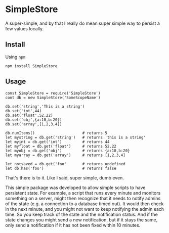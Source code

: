 # SimpleStore #

A super-simple, and by that I really do mean super simple way to persist a few values locally.

## Install ##

Using `npm`

```
npm install SimpleStore
```

## Usage ##

```
const SimpleStore = require('SimpleStore')
cont db = new SimpleStore('SomeScopeName')

db.set('string','This is a string')
db.set('int',44)
db.set('float',52.22)
db.set('obj',{a:10,b:20})
db.set('array',[1,2,3,4])

db.numItems()                     # returns 5
let mystring = db.get('string')   # returns 'this is a string'
let myint = db.get('int')         # returns 44
let myfloat = db.get('float')     # returns 52.22
let myobj = db.get('obj')         # returns {a:10,b:20}
let myarray = db.get('array')     # returns [1,2,3,4]

let notsaved = db.get('foo'       # returns undefined
let db.has('foo')                 # returns false
```

That's there is to it.  Like I said, super simple, dumb even.

This simple package was developed to allow simple scripts to have persistent state.   For example, a script that runs every minute and monitors something on a server, might then recognize that it needs to notify admins of the state (e.g. a connection to a database timed out).  It would then check in the next minute, and you might not want to keep notifying the admin each time.  So you keep track of the state and the notification status.  And if the state changes you might send a new notification, but if it stays the same, only send a notification if it has not been fixed within 10 minutes.
